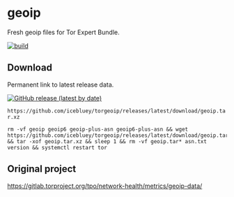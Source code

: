 # geoip

Fresh geoip files for Tor Expert Bundle.

[![build](https://github.com/icebluey/torgeoip/actions/workflows/build.yml/badge.svg)](https://github.com/icebluey/torgeoip/actions/workflows/build.yml)

## Download

Permanent link to latest release data.

[![GitHub release (latest by date)](https://img.shields.io/github/v/release/icebluey/torgeoip?style=flat)](https://github.com/icebluey/torgeoip/releases)

`https://github.com/icebluey/torgeoip/releases/latest/download/geoip.tar.xz`
```
rm -vf geoip geoip6 geoip-plus-asn geoip6-plus-asn && wget https://github.com/icebluey/torgeoip/releases/latest/download/geoip.tar.xz && tar -xof geoip.tar.xz && sleep 1 && rm -vf geoip.tar* asn.txt version && systemctl restart tor
```

## Original project

https://gitlab.torproject.org/tpo/network-health/metrics/geoip-data/
